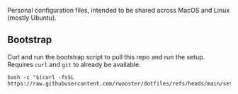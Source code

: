 Personal configuration files, intended to be shared across MacOS and Linux (mostly Ubuntu).


## Bootstrap

Curl and run the bootstrap script to pull this repo and run the setup. Requires `curl` and `git` to already be available.
```
bash -c "$(curl -fsSL https://raw.githubusercontent.com/rwooster/dotfiles/refs/heads/main/setup/bootstrap.sh)"
```

